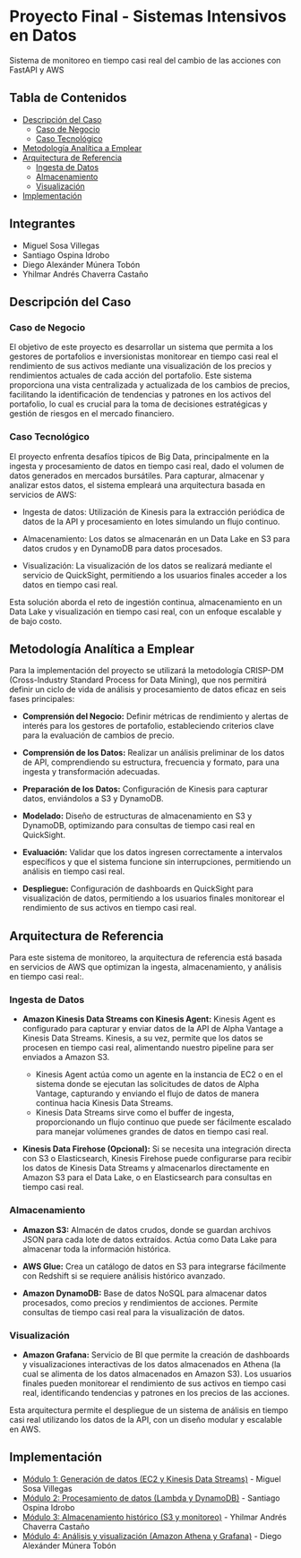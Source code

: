 # Proyecto Final - Sistemas Intensivos en Datos <!-- omit in toc -->

Sistema de monitoreo en tiempo casi real del cambio de las acciones con FastAPI y AWS

## Tabla de Contenidos <!-- omit in toc -->

- [Descripción del Caso](#descripción-del-caso)
  - [Caso de Negocio](#caso-de-negocio)
  - [Caso Tecnológico](#caso-tecnológico)
- [Metodología Analítica a Emplear](#metodología-analítica-a-emplear)
- [Arquitectura de Referencia](#arquitectura-de-referencia)
  - [Ingesta de Datos](#ingesta-de-datos)
  - [Almacenamiento](#almacenamiento)
  - [Visualización](#visualización)
- [Implementación](#implementación)

## Integrantes <!-- omit in toc -->

- Miguel Sosa Villegas
- Santiago Ospina Idrobo
- Diego Alexánder Múnera Tobón
- Yhilmar Andrés Chaverra Castaño

## Descripción del Caso

### Caso de Negocio

El objetivo de este proyecto es desarrollar un sistema que permita a los gestores de portafolios e inversionistas monitorear en tiempo casi real el rendimiento de sus activos mediante una visualización de los precios y rendimientos actuales de cada acción del portafolio. Este sistema proporciona una vista centralizada y actualizada de los cambios de precios, facilitando la identificación de tendencias y patrones en los activos del portafolio, lo cual es crucial para la toma de decisiones estratégicas y gestión de riesgos en el mercado financiero.

### Caso Tecnológico

El proyecto enfrenta desafíos típicos de Big Data, principalmente en la ingesta y procesamiento de datos en tiempo casi real, dado el volumen de datos generados en mercados bursátiles. Para capturar, almacenar y analizar estos datos, el sistema empleará una arquitectura basada en servicios de AWS:

- Ingesta de datos: Utilización de Kinesis para la extracción periódica de datos de la API y procesamiento en lotes simulando un flujo continuo.

- Almacenamiento: Los datos se almacenarán en un Data Lake en S3 para datos crudos y en DynamoDB para datos procesados.

- Visualización: La visualización de los datos se realizará mediante el servicio de QuickSight, permitiendo a los usuarios finales acceder a los datos en tiempo casi real.

Esta solución aborda el reto de ingestión continua, almacenamiento en un Data Lake y visualización en tiempo casi real, con un enfoque escalable y de bajo costo.

## Metodología Analítica a Emplear

Para la implementación del proyecto se utilizará la metodología CRISP-DM (Cross-Industry Standard Process for Data Mining), que nos permitirá definir un ciclo de vida de análisis y procesamiento de datos eficaz en seis fases principales:

- **Comprensión del Negocio:** Definir métricas de rendimiento y alertas de interés para los gestores de portafolio, estableciendo criterios clave para la evaluación de cambios de precio.

- **Comprensión de los Datos:** Realizar un análisis preliminar de los datos de API, comprendiendo su estructura, frecuencia y formato, para una ingesta y transformación adecuadas.

- **Preparación de los Datos:** Configuración de Kinesis para capturar datos, enviándolos a S3 y DynamoDB.

- **Modelado:** Diseño de estructuras de almacenamiento en S3 y DynamoDB, optimizando para consultas de tiempo casi real en QuickSight.

- **Evaluación:** Validar que los datos ingresen correctamente a intervalos específicos y que el sistema funcione sin interrupciones, permitiendo un análisis en tiempo casi real.

- **Despliegue:** Configuración de dashboards en QuickSight para visualización de datos, permitiendo a los usuarios finales monitorear el rendimiento de sus activos en tiempo casi real.

## Arquitectura de Referencia

Para este sistema de monitoreo, la arquitectura de referencia está basada en servicios de AWS que optimizan la ingesta, almacenamiento, y análisis en tiempo casi real:.

### Ingesta de Datos

- **Amazon Kinesis Data Streams con Kinesis Agent:** Kinesis Agent es configurado para capturar y enviar datos de la API de Alpha Vantage a Kinesis Data Streams. Kinesis, a su vez, permite que los datos se procesen en tiempo casi real, alimentando nuestro pipeline para ser enviados a Amazon S3.

  - Kinesis Agent actúa como un agente en la instancia de EC2 o en el sistema donde se ejecutan las solicitudes de datos de Alpha Vantage, capturando y enviando el flujo de datos de manera continua hacia Kinesis Data Streams.
  - Kinesis Data Streams sirve como el buffer de ingesta, proporcionando un flujo continuo que puede ser fácilmente escalado para manejar volúmenes grandes de datos en tiempo casi real.

- **Kinesis Data Firehose (Opcional):** Si se necesita una integración directa con S3 o Elasticsearch, Kinesis Firehose puede configurarse para recibir los datos de Kinesis Data Streams y almacenarlos directamente en Amazon S3 para el Data Lake, o en Elasticsearch para consultas en tiempo casi real.

### Almacenamiento

- **Amazon S3:** Almacén de datos crudos, donde se guardan archivos JSON para cada lote de datos extraídos. Actúa como Data Lake para almacenar toda la información histórica.

- **AWS Glue:** Crea un catálogo de datos en S3 para integrarse fácilmente con Redshift si se requiere análisis histórico avanzado.

- **Amazon DynamoDB:** Base de datos NoSQL para almacenar datos procesados, como precios y rendimientos de acciones. Permite consultas de tiempo casi real para la visualización de datos.

### Visualización

- **Amazon Grafana:** Servicio de BI que permite la creación de dashboards y visualizaciones interactivas de los datos almacenados en Athena (la cual se alimenta de los datos almacenados en Amazon S3). Los usuarios finales pueden monitorear el rendimiento de sus activos en tiempo casi real, identificando tendencias y patrones en los precios de las acciones.

Esta arquitectura permite el despliegue de un sistema de análisis en tiempo casi real utilizando los datos de la API, con un diseño modular y escalable en AWS.

## Implementación

- [Módulo 1: Generación de datos (EC2 y Kinesis Data Streams)](https://github.com/msosav/st1630-proyecto/tree/main/M%C3%B3dulo%201) - Miguel Sosa Villegas
- [Módulo 2: Procesamiento de datos (Lambda y DynamoDB)](https://github.com/msosav/st1630-proyecto/tree/2b19bea04736e186bd2c38eb9047e148c3e8660c/M%C3%B3dulo%202%20-%203) - Santiago Ospina Idrobo
- [Módulo 3: Almacenamiento histórico (S3 y monitoreo)](https://github.com/msosav/st1630-proyecto/tree/2b19bea04736e186bd2c38eb9047e148c3e8660c/M%C3%B3dulo%202%20-%203) - Yhilmar Andrés Chaverra Castaño
- [Módulo 4: Análisis y visualización (Amazon Athena y Grafana)](https://github.com/msosav/st1630-proyecto/tree/2b19bea04736e186bd2c38eb9047e148c3e8660c/M%C3%B3dulo%204) - Diego Alexánder Múnera Tobón



